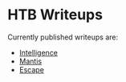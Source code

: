 # HTB Writeups

Currently published writeups are:
- <a href="https://ma1ware07.github.io/HTB/Writeups/Intelligence/main.html"> Intelligence </a>
- <a href="https://ma1ware07.github.io/HTB/Writeups/Mantis/Mantis.html"> Mantis </a>
- <a href="https://ma1ware07.github.io/HTB/Writeups/Escape/Escape.html"> Escape </a>
